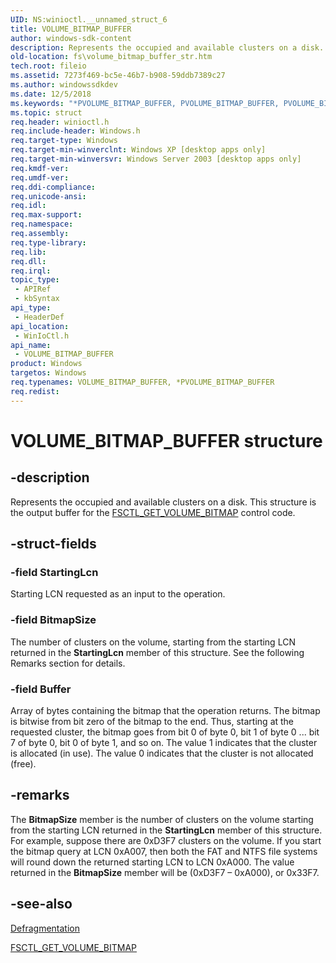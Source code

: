 ```yaml
---
UID: NS:winioctl.__unnamed_struct_6
title: VOLUME_BITMAP_BUFFER
author: windows-sdk-content
description: Represents the occupied and available clusters on a disk.
old-location: fs\volume_bitmap_buffer_str.htm
tech.root: fileio
ms.assetid: 7273f469-bc5e-46b7-b908-59ddb7389c27
ms.author: windowssdkdev
ms.date: 12/5/2018
ms.keywords: "*PVOLUME_BITMAP_BUFFER, PVOLUME_BITMAP_BUFFER, PVOLUME_BITMAP_BUFFER structure pointer [Files], VOLUME_BITMAP_BUFFER, VOLUME_BITMAP_BUFFER structure [Files], _win32_volume_bitmap_buffer_str, base.volume_bitmap_buffer_str, fs.volume_bitmap_buffer_str, winioctl/PVOLUME_BITMAP_BUFFER, winioctl/VOLUME_BITMAP_BUFFER"
ms.topic: struct
req.header: winioctl.h
req.include-header: Windows.h
req.target-type: Windows
req.target-min-winverclnt: Windows XP [desktop apps only]
req.target-min-winversvr: Windows Server 2003 [desktop apps only]
req.kmdf-ver: 
req.umdf-ver: 
req.ddi-compliance: 
req.unicode-ansi: 
req.idl: 
req.max-support: 
req.namespace: 
req.assembly: 
req.type-library: 
req.lib: 
req.dll: 
req.irql: 
topic_type:
 - APIRef
 - kbSyntax
api_type:
 - HeaderDef
api_location:
 - WinIoCtl.h
api_name:
 - VOLUME_BITMAP_BUFFER
product: Windows
targetos: Windows
req.typenames: VOLUME_BITMAP_BUFFER, *PVOLUME_BITMAP_BUFFER
req.redist: 
---
```


# VOLUME_BITMAP_BUFFER structure


## -description


Represents the occupied and available clusters on a disk. This structure is the output buffer for the 
<a href="https://msdn.microsoft.com/80ef93ee-21a4-4766-82d2-d2ddef3ef5bb">FSCTL_GET_VOLUME_BITMAP</a> control code.


## -struct-fields




### -field StartingLcn

Starting LCN requested as an input to the operation.


### -field BitmapSize

The number of clusters on the volume, starting from the starting LCN returned in the <b>StartingLcn</b> member of this structure. See the following Remarks section for details.


### -field Buffer

Array of bytes containing the bitmap that the operation returns. The bitmap is bitwise from bit zero of the bitmap to the end. Thus, starting at the requested cluster, the bitmap goes from bit 0 of byte 0, bit 1 of byte 0 ... bit 7 of byte 0, bit 0 of byte 1, and so on. The value 1 indicates that the cluster is allocated (in use). The value 0 indicates that the cluster is not allocated (free). 


## -remarks



The <b>BitmapSize</b> member is the number of clusters on the volume starting from the starting LCN returned in the <b>StartingLcn</b> member of this structure. For example, suppose there are 0xD3F7 clusters on the volume. If you start the bitmap query at LCN 0xA007, then both the FAT and NTFS file systems will round down the returned starting LCN to LCN 0xA000. The value returned in the <b>BitmapSize</b> member will be (0xD3F7 – 0xA000), or 0x33F7.




## -see-also




<a href="https://msdn.microsoft.com/27ccaab7-ec89-489b-80dc-df9beb7969bc">Defragmentation</a>



<a href="https://msdn.microsoft.com/80ef93ee-21a4-4766-82d2-d2ddef3ef5bb">FSCTL_GET_VOLUME_BITMAP</a>
 

 

